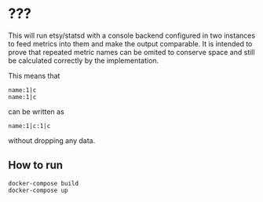 # ???

This will run etsy/statsd with a console backend configured in two instances to feed metrics into them and make the output comparable.
It is intended to prove that repeated metric names can be omited to conserve space and still be calculated correctly by the implementation.

This means that
```
name:1|c
name:1|c
```
can be written as
```
name:1|c:1|c
```
without dropping any data.

## How to run

```shell
docker-compose build
docker-compose up
```

